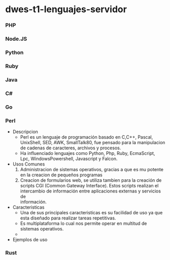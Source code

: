 # dwes-t1-lenguajes-servidor

### PHP

### Node.JS

### Python

### Ruby

### Java

### C#

### Go

### Perl
- Descripcion
  - Perl es un lenguaje de programación basado en C,C++, Pascal, UnixShell, SED, AWK, SmallTalk80, fue pensado para la manipulacion de cadenas de caracteres, archivos y procesos.
  - Ha influenciado lenguajes como Python, Php, Ruby, EcmaScript, Lpc, WindowsPowershell, Javascript y Falcon. 
- Usos Comunes
  1. Administracion de sistemas operativos, gracias a que es mu potente en la creacion de pequeños programas
  2. Creacion de formularios web, se utiliza tambien para la creación de scripts CGI (Common Gateway Interface). Estos scripts realizan el intercambio de información entre aplicaciones externas y servicios de     
     información.
- Caracteristicas
  - Una de sus principales caracteristicas es su facilidad de uso ya que esta diseñado para realizar tareas repetitivas.
  - Es multiplataforma lo cual nos permite operar en multitud de sistemas operativos.
  - 
- Ejemplos de uso








### Rust
